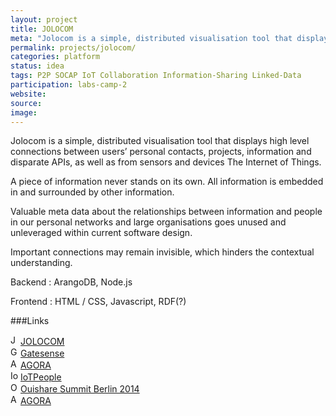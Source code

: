 ```yaml
---
layout: project
title: JOLOCOM
meta: "Jolocom is a simple, distributed visualisation tool that displays high level connections between users’ personal contacts, projects, information and disparate APIs, as well as from sensors and devices The Internet of Things."
permalink: projects/jolocom/
categories: platform
status: idea
tags: P2P SOCAP IoT Collaboration Information-Sharing Linked-Data
participation: labs-camp-2
website:
source: 
image:
---
```



Jolocom is a simple, distributed visualisation tool that displays high level connections between users’ personal contacts, projects, information and disparate APIs, as well as from sensors and devices The Internet of Things.

A piece of information never stands on its own. All information is embedded in and surrounded by other information.

Valuable meta data about the relationships between information and people in our personal networks and large organisations goes unused and unleveraged within current software design.

Important connections may remain invisible, which hinders the contextual understanding.

Backend : ArangoDB, Node.js

Frontend : HTML / CSS, Javascript, RDF(?)

###Links

<div class="field-item even" property=""><img typeof="foaf:Image" src="https://www.google.com/s2/favicons?domain=www.jolocom.com" alt="JOLOCOM" height="16" width="16"><a href="http://www.jolocom.com" target="_blank" rel="nofollow">JOLOCOM</a></div><div class="field-item odd" property=""><img typeof="foaf:Image" src="https://www.google.com/s2/favicons?domain=www.gatesense.com" alt="Gatesense" height="16" width="16"><a href="http://www.gatesense.com" target="_blank" rel="nofollow">Gatesense</a></div><div class="field-item even" property=""><img typeof="foaf:Image" src="https://www.google.com/s2/favicons?domain=www.agoracollective.org" alt="AGORA" height="16" width="16"><a href="http://www.agoracollective.org" target="_blank" rel="nofollow">AGORA</a></div><div class="field-item odd" property=""><img typeof="foaf:Image" src="https://www.google.com/s2/favicons?domain=www.iotpeople.eu" alt="IoTPeople" height="16" width="16"><a href="http://www.iotpeople.eu" target="_blank" rel="nofollow">IoTPeople</a></div><div class="field-item even" property=""><img typeof="foaf:Image" src="https://www.google.com/s2/favicons?domain=ouisharesummitberlin.strikingly.com" alt="Ouishare Summit Berlin 2014" height="16" width="16"><a href="http://ouisharesummitberlin.strikingly.com" target="_blank" rel="nofollow">Ouishare Summit Berlin 2014</a></div><div class="field-item odd" property=""><img typeof="foaf:Image" src="https://www.google.com/s2/favicons?domain=www.agoracollective.org" alt="AGORA" height="16" width="16"><a href="http://www.agoracollective.org" target="_blank" rel="nofollow">AGORA</a></div>